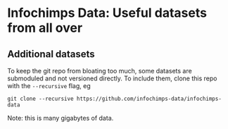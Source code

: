 # Infochimps Data: Useful datasets from all over

## Additional datasets

To keep the git repo from bloating too much, some datasets are submoduled and not versioned directly. To include them, clone this repo with the `--recursive` flag, eg

    git clone --recursive https://github.com/infochimps-data/infochimps-data

Note: this is many gigabytes of data.

